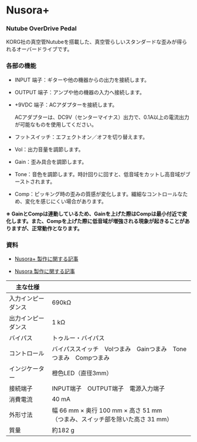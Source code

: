 ﻿# Nusora+
### Nutube OverDrive Pedal
KORG社の真空管Nutubeを搭載した、真空管らしいスタンダードな歪みが得られるオーバードライブです。



### 各部の機能
- INPUT 端子：ギターや他の機器からの出力を接続します。

- OUTPUT 端子：アンプや他の機器の入力へ接続します。

- +9VDC 端子：ACアダプターを接続します。

  ACアダプターは、DC9V（センターマイナス）出力で、0.1A以上の電流出力が可能なものを使用してください。

- フットスイッチ：エフェクトオン／オフを切り替えます。

- Vol：出力音量を調節します。

- Gain：歪み具合を調節します。

- Tone：音色を調節します。時計回りに回すと、低音域をカットし高音域がブーストされます。

- Comp：ピッキング時の歪みの質感が変化します。繊細なコントロールなため、変化を感じにくい場合があります。

**※ GainとCompは連動しているため、Gainを上げた際はCompは最小付近で変化します。また、Compを上げた際に低音域が増強される現象が起きることがありますが、正常動作となります。**



### 資料
- [Nusora+ 製作に関する記事](https://kanengomibako.github.io/pages/00314.html)

- [Nusora 製作に関する記事](https://kanengomibako.github.io/pages/00304.html)



| 主な仕様 |  |
| - | - |
| 入力インピーダンス | 690kΩ |
| 出力インピーダンス | 1 kΩ |
| バイパス | トゥルー・バイパス |
| コントロール | バイパススイッチ　Volつまみ　Gainつまみ　Toneつまみ　Compつまみ |
| インジケーター | 橙色LED（直径3mm） |
| 接続端子 | INPUT端子　OUTPUT端子　電源入力端子 |
| 消費電流 | 40 mA |
| 外形寸法 | 幅 66 mm × 奥行 100 mm × 高さ 51 mm<br/>（つまみ、スイッチ部を除いた高さ 31 mm） |
| 質量 | 約182 g |

